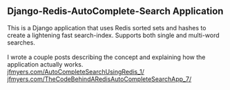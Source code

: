 <h2>Django-Redis-AutoComplete-Search Application</h2>

This is a Django application that uses Redis sorted sets and hashes to create a lightening fast search-index. Supports both single and multi-word searches. 
<br>
<br>
I wrote a couple posts describing the concept and explaining how the application actually works.
<br>
<a href="http://jfmyers.com/AutoCompleteSearchUsingRedis_1/" target="_blank">jfmyers.com/AutoCompleteSearchUsingRedis_1/</a>
<a href="http://jfmyers.com/TheCodeBehindARedisAutoCompleteSearchApp_7/" target="_blank">jfmyers.com/TheCodeBehindARedisAutoCompleteSearchApp_7/</a>